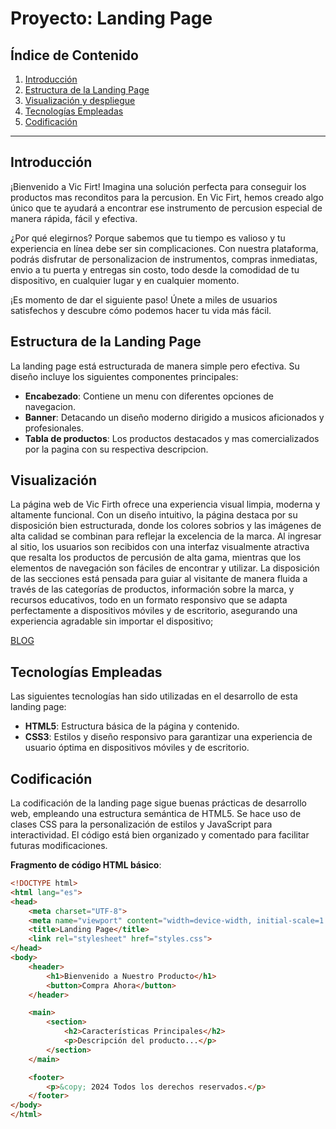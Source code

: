 # Proyecto: Landing Page

## Índice de Contenido

1. [Introducción](#introducción)
2. [Estructura de la Landing Page](#estructura-de-la-landing-page)
3. [Visualización y despliegue](#visualización)
4. [Tecnologías Empleadas](#tecnologías-empleadas)
5. [Codificación](#codificación)

---

## Introducción

¡Bienvenido a Vic Firt!
Imagina una solución perfecta para conseguir los productos mas reconditos para la percusion. En Vic Firt, hemos creado algo único que te ayudará a encontrar ese instrumento de percusion especial de manera rápida, fácil y efectiva.

¿Por qué elegirnos? Porque sabemos que tu tiempo es valioso y tu experiencia en línea debe ser sin complicaciones. Con nuestra plataforma, podrás disfrutar de personalizacion de instrumentos, compras inmediatas, envio a tu puerta y entregas sin costo, todo desde la comodidad de tu dispositivo, en cualquier lugar y en cualquier momento.

¡Es momento de dar el siguiente paso! Únete a miles de usuarios satisfechos y descubre cómo podemos hacer tu vida más fácil.
## Estructura de la Landing Page

La landing page está estructurada de manera simple pero efectiva. Su diseño incluye los siguientes componentes principales:

- **Encabezado**: Contiene un menu con diferentes opciones de navegacion.
- **Banner**: Detacando un diseño moderno dirigido a musicos aficionados y profesionales.
- **Tabla de productos**: Los productos destacados y mas comercializados por la pagina con su respectiva descripcion.

## Visualización

La página web de Vic Firth ofrece una experiencia visual limpia, moderna y altamente funcional. Con un diseño intuitivo, la página destaca por su disposición bien estructurada, donde los colores sobrios y las imágenes de alta calidad se combinan para reflejar la excelencia de la marca. Al ingresar al sitio, los usuarios son recibidos con una interfaz visualmente atractiva que resalta los productos de percusión de alta gama, mientras que los elementos de navegación son fáciles de encontrar y utilizar. La disposición de las secciones está pensada para guiar al visitante de manera fluida a través de las categorías de productos, información sobre la marca, y recursos educativos, todo en un formato responsivo que se adapta perfectamente a dispositivos móviles y de escritorio, asegurando una experiencia agradable sin importar el dispositivo;

[BLOG](https://dani-el97.github.io/Mi-blog-viajero/)

## Tecnologías Empleadas

Las siguientes tecnologías han sido utilizadas en el desarrollo de esta landing page:

- **HTML5**: Estructura básica de la página y contenido.
- **CSS3**: Estilos y diseño responsivo para garantizar una experiencia de usuario óptima en dispositivos móviles y de escritorio.

## Codificación

La codificación de la landing page sigue buenas prácticas de desarrollo web, empleando una estructura semántica de HTML5. Se hace uso de clases CSS para la personalización de estilos y JavaScript para interactividad. El código está bien organizado y comentado para facilitar futuras modificaciones.

**Fragmento de código HTML básico**:

```html
<!DOCTYPE html>
<html lang="es">
<head>
    <meta charset="UTF-8">
    <meta name="viewport" content="width=device-width, initial-scale=1.0">
    <title>Landing Page</title>
    <link rel="stylesheet" href="styles.css">
</head>
<body>
    <header>
        <h1>Bienvenido a Nuestro Producto</h1>
        <button>Compra Ahora</button>
    </header>

    <main>
        <section>
            <h2>Características Principales</h2>
            <p>Descripción del producto...</p>
        </section>
    </main>

    <footer>
        <p>&copy; 2024 Todos los derechos reservados.</p>
    </footer>
</body>
</html>
